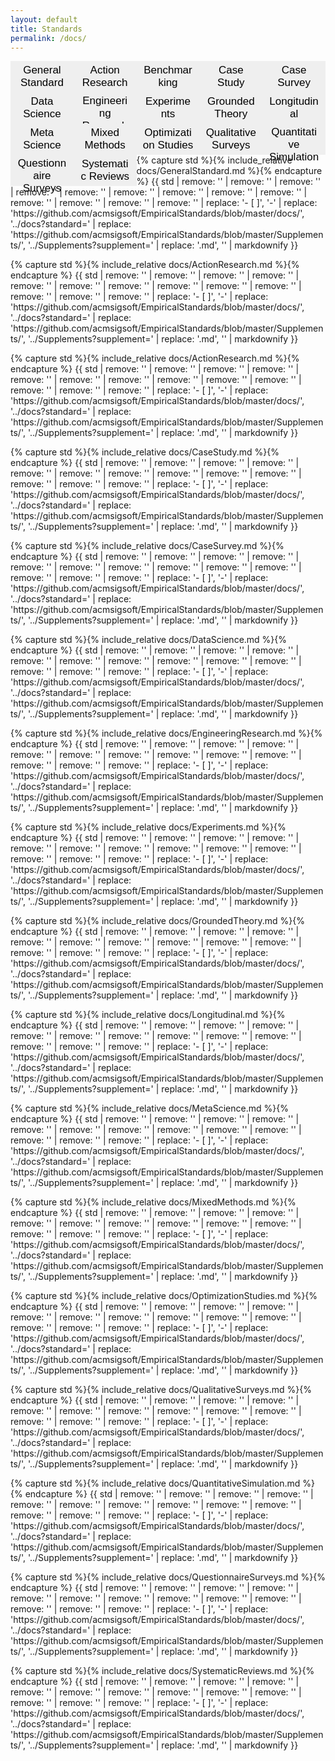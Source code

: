 ```yaml
---
layout: default
title: Standards
permalink: /docs/
---   
```


<html>
<head>
<style>
.tablinks {
  background-color: #inherit;
  color: black;
  float: left;
  border: none;
  outline: none;
  cursor: pointer;
  padding: 4px 10px;
  font-size: 17px;
  height: 50px;
  width: 20%;
}

.tablinks:hover {
  background-color: #ddd;
}

.tab {
  padding-bottom: 130px;
}

.tab button.active {
  background-color: #ccc;
}

.tabcontent {
  color: black;
  display: none;
  padding: 10px 20px;
  height: 100%;
}
</style>
<script src="../form_generator/js/read_standards.js"></script>
<script>
function openStandardFromURL(evt) {
  standardName = getParameterByName('standard')[0].replaceAll('"', '');

  var i, tabcontent, tablinks;
  tabcontent = document.getElementsByClassName("tabcontent");
  for (i = 0; i < tabcontent.length; i++) {
    tabcontent[i].style.display = "none";
  }
  tablinks = document.getElementsByClassName("tablinks");
  for (i = 0; i < tablinks.length; i++) {
    tablinks[i].className = tablinks[i].className.replace(" active", "");
  }
  document.getElementById(standardName).style.display = "block";
  document.getElementById(standardName+'_b').className += " active";
}
</script>
</head>
<body onload="openStandardFromURL(event)">

<div class="tab">
  <button id="GeneralStandard_b"        class="tablinks" onclick="openStandard(event, 'GeneralStandard')">General Standard</button>
  <button id="ActionResearch_b"         class="tablinks" onclick="openStandard(event, 'ActionResearch')">Action Research</button>
  <button id="Benchmarking_b"           class="tablinks" onclick="openStandard(event, 'Benchmarking')">Benchmarking</button>
  <button id="CaseStudy_b"              class="tablinks" onclick="openStandard(event, 'CaseStudy')">Case Study</button>
  <button id="CaseSurvey_b"             class="tablinks" onclick="openStandard(event, 'CaseSurvey')">Case Survey</button>
  <button id="DataScience_b"            class="tablinks" onclick="openStandard(event, 'DataScience')">Data Science</button>
  <button id="EngineeringResearch_b"    class="tablinks" onclick="openStandard(event, 'EngineeringResearch')">Engineering Research</button>
  <button id="Experiments_b"            class="tablinks" onclick="openStandard(event, 'Experiments')">Experiments</button>
  <button id="GroundedTheory_b"         class="tablinks" onclick="openStandard(event, 'GroundedTheory')">Grounded Theory</button>
  <button id="Longitudinal_b"           class="tablinks" onclick="openStandard(event, 'Longitudinal')">Longitudinal</button>
  <button id="MetaScience_b"            class="tablinks" onclick="openStandard(event, 'MetaScience')">Meta Science </button>
  <button id="MixedMethods_b"           class="tablinks" onclick="openStandard(event, 'MixedMethods')">Mixed Methods </button>
  <button id="OptimizationStudies_b"    class="tablinks" onclick="openStandard(event, 'OptimizationStudies')">Optimization Studies</button>
  <button id="QualitativeSurveys_b"     class="tablinks" onclick="openStandard(event, 'QualitativeSurveys')">Qualitative Surveys</button>
  <button id="QuantitativeSimulation_b" class="tablinks" onclick="openStandard(event, 'QuantitativeSimulation')">Quantitative Simulation</button>
  <button id="QuestionnaireSurveys_b"   class="tablinks" onclick="openStandard(event, 'QuestionnaireSurveys')">Questionnaire Surveys</button>
  <button id="SystematicReviews_b"      class="tablinks" onclick="openStandard(event, 'SystematicReviews')">Systematic Reviews</button>
</div>
<br>
<br>
<div id="GeneralStandard" class="tabcontent">
  <p>
    {% capture std %}{% include_relative docs/GeneralStandard.md %}{% endcapture %}
    {{ std | remove: '<standard name="General Standard">' | remove: '<checklist name="Essential">' | remove: '<checklist name="Desirable">' | remove: '<checklist name="Extraordinary">' | remove: '</checklist>' | remove: '</standard>' | remove: '<footnote>' | remove: '</footnote>' | remove: '<intro>' | remove: '<method>' | remove: '<results>' | remove: '<discussion>' | remove: '<other>' | replace: '- [ ]', '-' | replace: 'https://github.com/acmsigsoft/EmpiricalStandards/blob/master/docs/', '../docs?standard=' | replace: 'https://github.com/acmsigsoft/EmpiricalStandards/blob/master/Supplements/', '../Supplements?supplement=' | replace: '.md', '' | markdownify }}
  </p>
</div>

<div id="ActionResearch" class="tabcontent">
  <p>
    {% capture std %}{% include_relative docs/ActionResearch.md %}{% endcapture %}
    {{ std | remove: '<standard name="Action Research">' | remove: '<checklist name="Essential">' | remove: '<checklist name="Desirable">' | remove: '<checklist name="Extraordinary">' | remove: '</checklist>' | remove: '</standard>' | remove: '<footnote>' | remove: '</footnote>' | remove: '<intro>' | remove: '<method>' | remove: '<results>' | remove: '<discussion>' | remove: '<other>' | replace: '- [ ]', '-' | replace: 'https://github.com/acmsigsoft/EmpiricalStandards/blob/master/docs/', '../docs?standard=' | replace: 'https://github.com/acmsigsoft/EmpiricalStandards/blob/master/Supplements/', '../Supplements?supplement=' | replace: '.md', '' | markdownify }}
  </p>
</div>
    <div id="Benchmarking" class="tabcontent">
  <p>
    {% capture std %}{% include_relative docs/ActionResearch.md %}{% endcapture %}
    {{ std | remove: '<standard name="Benchmarking (of Software Systems)">' | remove: '<checklist name="Essential">' | remove: '<checklist name="Desirable">' | remove: '<checklist name="Extraordinary">' | remove: '</checklist>' | remove: '</standard>' | remove: '<footnote>' | remove: '</footnote>' | remove: '<intro>' | remove: '<method>' | remove: '<results>' | remove: '<discussion>' | remove: '<other>' | replace: '- [ ]', '-' | replace: 'https://github.com/acmsigsoft/EmpiricalStandards/blob/master/docs/', '../docs?standard=' | replace: 'https://github.com/acmsigsoft/EmpiricalStandards/blob/master/Supplements/', '../Supplements?supplement=' | replace: '.md', '' | markdownify }}
  </p>
</div>

<div id="CaseStudy" class="tabcontent">
  <p>
    {% capture std %}{% include_relative docs/CaseStudy.md %}{% endcapture %}
    {{ std | remove: '<standard name="Case Study and Ethnography">' | remove: '<checklist name="Essential">' | remove: '<checklist name="Desirable">' | remove: '<checklist name="Extraordinary">' | remove: '</checklist>' | remove: '</standard>' | remove: '<footnote>' | remove: '</footnote>' | remove: '<intro>' | remove: '<method>' | remove: '<results>' | remove: '<discussion>' | remove: '<other>' | replace: '- [ ]', '-' | replace: 'https://github.com/acmsigsoft/EmpiricalStandards/blob/master/docs/', '../docs?standard=' | replace: 'https://github.com/acmsigsoft/EmpiricalStandards/blob/master/Supplements/', '../Supplements?supplement=' | replace: '.md', '' | markdownify }}
  </p>
</div>

<div id="CaseSurvey" class="tabcontent">
  <p>
    {% capture std %}{% include_relative docs/CaseSurvey.md %}{% endcapture %}
    {{ std | remove: '<standard name="Case Survey">' | remove: '<checklist name="Essential">' | remove: '<checklist name="Desirable">' | remove: '<checklist name="Extraordinary">' | remove: '</checklist>' | remove: '</standard>' | remove: '<footnote>' | remove: '</footnote>' | remove: '<intro>' | remove: '<method>' | remove: '<results>' | remove: '<discussion>' | remove: '<other>' | replace: '- [ ]', '-' | replace: 'https://github.com/acmsigsoft/EmpiricalStandards/blob/master/docs/', '../docs?standard=' | replace: 'https://github.com/acmsigsoft/EmpiricalStandards/blob/master/Supplements/', '../Supplements?supplement=' | replace: '.md', '' | markdownify }}
  </p>
</div>

<div id="DataScience" class="tabcontent">
  <p>
    {% capture std %}{% include_relative docs/DataScience.md %}{% endcapture %}
    {{ std | remove: '<standard name="Data Science">' | remove: '<checklist name="Essential">' | remove: '<checklist name="Desirable">' | remove: '<checklist name="Extraordinary">' | remove: '</checklist>' | remove: '</standard>' | remove: '<footnote>' | remove: '</footnote>' | remove: '<intro>' | remove: '<method>' | remove: '<results>' | remove: '<discussion>' | remove: '<other>' | replace: '- [ ]', '-' | replace: 'https://github.com/acmsigsoft/EmpiricalStandards/blob/master/docs/', '../docs?standard=' | replace: 'https://github.com/acmsigsoft/EmpiricalStandards/blob/master/Supplements/', '../Supplements?supplement=' | replace: '.md', '' | markdownify }}
  </p>
</div>

<div id="EngineeringResearch" class="tabcontent">
  <p>
    {% capture std %}{% include_relative docs/EngineeringResearch.md %}{% endcapture %}
    {{ std | remove: '<standard name="Engineering Methods">' | remove: '<checklist name="Essential">' | remove: '<checklist name="Desirable">' | remove: '<checklist name="Extraordinary">' | remove: '</checklist>' | remove: '</standard>' | remove: '<footnote>' | remove: '</footnote>' | remove: '<intro>' | remove: '<method>' | remove: '<results>' | remove: '<discussion>' | remove: '<other>' | replace: '- [ ]', '-' | replace: 'https://github.com/acmsigsoft/EmpiricalStandards/blob/master/docs/', '../docs?standard=' | replace: 'https://github.com/acmsigsoft/EmpiricalStandards/blob/master/Supplements/', '../Supplements?supplement=' | replace: '.md', '' | markdownify }}
  </p>
</div>

<div id="Experiments" class="tabcontent">
  <p>
    {% capture std %}{% include_relative docs/Experiments.md %}{% endcapture %}
    {{ std | remove: '<standard name="Experiments (with Human Participants)">' | remove: '<checklist name="Essential">' | remove: '<checklist name="Desirable">' | remove: '<checklist name="Extraordinary">' | remove: '</checklist>' | remove: '</standard>' | remove: '<footnote>' | remove: '</footnote>' | remove: '<intro>' | remove: '<method>' | remove: '<results>' | remove: '<discussion>' | remove: '<other>' | replace: '- [ ]', '-' | replace: 'https://github.com/acmsigsoft/EmpiricalStandards/blob/master/docs/', '../docs?standard=' | replace: 'https://github.com/acmsigsoft/EmpiricalStandards/blob/master/Supplements/', '../Supplements?supplement=' | replace: '.md', '' | markdownify }}
  </p>
</div>

<div id="GroundedTheory" class="tabcontent">
  <p>
    {% capture std %}{% include_relative docs/GroundedTheory.md %}{% endcapture %}
    {{ std | remove: '<standard name="Grounded Theory">' | remove: '<checklist name="Essential">' | remove: '<checklist name="Desirable">' | remove: '<checklist name="Extraordinary">' | remove: '</checklist>' | remove: '</standard>' | remove: '<footnote>' | remove: '</footnote>' | remove: '<intro>' | remove: '<method>' | remove: '<results>' | remove: '<discussion>' | remove: '<other>' | replace: '- [ ]', '-' | replace: 'https://github.com/acmsigsoft/EmpiricalStandards/blob/master/docs/', '../docs?standard=' | replace: 'https://github.com/acmsigsoft/EmpiricalStandards/blob/master/Supplements/', '../Supplements?supplement=' | replace: '.md', '' | markdownify }}
  </p>
</div>

<div id="Longitudinal" class="tabcontent">
  <p>
    {% capture std %}{% include_relative docs/Longitudinal.md %}{% endcapture %}
    {{ std | remove: '<standard name="Longitudinal">' | remove: '<checklist name="Essential">' | remove: '<checklist name="Desirable">' | remove: '<checklist name="Extraordinary">' | remove: '</checklist>' | remove: '</standard>' | remove: '<footnote>' | remove: '</footnote>' | remove: '<intro>' | remove: '<method>' | remove: '<results>' | remove: '<discussion>' | remove: '<other>' | replace: '- [ ]', '-' | replace: 'https://github.com/acmsigsoft/EmpiricalStandards/blob/master/docs/', '../docs?standard=' | replace: 'https://github.com/acmsigsoft/EmpiricalStandards/blob/master/Supplements/', '../Supplements?supplement=' | replace: '.md', '' | markdownify }}
  </p>
</div>
<div id="MetaScience" class="tabcontent">
  <p>
    {% capture std %}{% include_relative docs/MetaScience.md %}{% endcapture %}
    {{ std | remove: '<standard name="Meta Science">' | remove: '<checklist name="Essential">' | remove: '<checklist name="Desirable">' | remove: '<checklist name="Extraordinary">' | remove: '</checklist>' | remove: '</standard>' | remove: '<footnote>' | remove: '</footnote>' | remove: '<intro>' | remove: '<method>' | remove: '<results>' | remove: '<discussion>' | remove: '<other>' | replace: '- [ ]', '-' | replace: 'https://github.com/acmsigsoft/EmpiricalStandards/blob/master/docs/', '../docs?standard=' | replace: 'https://github.com/acmsigsoft/EmpiricalStandards/blob/master/Supplements/', '../Supplements?supplement=' | replace: '.md', '' | markdownify }}
  </p>
</div>
<div id="MixedMethods" class="tabcontent">
  <p>
    {% capture std %}{% include_relative docs/MixedMethods.md %}{% endcapture %}
    {{ std | remove: '<standard name="Mixed Methods">' | remove: '<checklist name="Essential">' | remove: '<checklist name="Desirable">' | remove: '<checklist name="Extraordinary">' | remove: '</checklist>' | remove: '</standard>' | remove: '<footnote>' | remove: '</footnote>' | remove: '<intro>' | remove: '<method>' | remove: '<results>' | remove: '<discussion>' | remove: '<other>' | replace: '- [ ]', '-' | replace: 'https://github.com/acmsigsoft/EmpiricalStandards/blob/master/docs/', '../docs?standard=' | replace: 'https://github.com/acmsigsoft/EmpiricalStandards/blob/master/Supplements/', '../Supplements?supplement=' | replace: '.md', '' | markdownify }}
  </p>
</div>

<div id="OptimizationStudies" class="tabcontent">
  <p>
    {% capture std %}{% include_relative docs/OptimizationStudies.md %}{% endcapture %}
    {{ std | remove: '<standard name="Optimization Studies">' | remove: '<checklist name="Essential">' | remove: '<checklist name="Desirable">' | remove: '<checklist name="Extraordinary">' | remove: '</checklist>' | remove: '</standard>' | remove: '<footnote>' | remove: '</footnote>' | remove: '<intro>' | remove: '<method>' | remove: '<results>' | remove: '<discussion>' | remove: '<other>' | replace: '- [ ]', '-' | replace: 'https://github.com/acmsigsoft/EmpiricalStandards/blob/master/docs/', '../docs?standard=' | replace: 'https://github.com/acmsigsoft/EmpiricalStandards/blob/master/Supplements/', '../Supplements?supplement=' | replace: '.md', '' | markdownify }}
  </p>
</div>

<div id="QualitativeSurveys" class="tabcontent">
  <p>
    {% capture std %}{% include_relative docs/QualitativeSurveys.md %}{% endcapture %}
    {{ std | remove: '<standard name="Qualitative Surveys (Interview Studies)">' | remove: '<checklist name="Essential">' | remove: '<checklist name="Desirable">' | remove: '<checklist name="Extraordinary">' | remove: '</checklist>' | remove: '</standard>' | remove: '<footnote>' | remove: '</footnote>' | remove: '<intro>' | remove: '<method>' | remove: '<results>' | remove: '<discussion>' | remove: '<other>' | replace: '- [ ]', '-' | replace: 'https://github.com/acmsigsoft/EmpiricalStandards/blob/master/docs/', '../docs?standard=' | replace: 'https://github.com/acmsigsoft/EmpiricalStandards/blob/master/Supplements/', '../Supplements?supplement=' | replace: '.md', '' | markdownify }}
  </p>
</div>

<div id="QuantitativeSimulation" class="tabcontent">
  <p>
    {% capture std %}{% include_relative docs/QuantitativeSimulation.md %}{% endcapture %}
    {{ std | remove: '<standard name="Simulation">' | remove: '<checklist name="Essential">' | remove: '<checklist name="Desirable">' | remove: '<checklist name="Extraordinary">' | remove: '</checklist>' | remove: '</standard>' | remove: '<footnote>' | remove: '</footnote>' | remove: '<intro>' | remove: '<method>' | remove: '<results>' | remove: '<discussion>' | remove: '<other>' | replace: '- [ ]', '-' | replace: 'https://github.com/acmsigsoft/EmpiricalStandards/blob/master/docs/', '../docs?standard=' | replace: 'https://github.com/acmsigsoft/EmpiricalStandards/blob/master/Supplements/', '../Supplements?supplement=' | replace: '.md', '' | markdownify }}
  </p>
</div>

<div id="QuestionnaireSurveys" class="tabcontent">
  <p>
    {% capture std %}{% include_relative docs/QuestionnaireSurveys.md %}{% endcapture %}
    {{ std | remove: '<standard name="Questionnaire Surveys">' | remove: '<checklist name="Essential">' | remove: '<checklist name="Desirable">' | remove: '<checklist name="Extraordinary">' | remove: '</checklist>' | remove: '</standard>' | remove: '<footnote>' | remove: '</footnote>' | remove: '<intro>' | remove: '<method>' | remove: '<results>' | remove: '<discussion>' | remove: '<other>' | replace: '- [ ]', '-' | replace: 'https://github.com/acmsigsoft/EmpiricalStandards/blob/master/docs/', '../docs?standard=' | replace: 'https://github.com/acmsigsoft/EmpiricalStandards/blob/master/Supplements/', '../Supplements?supplement=' | replace: '.md', '' | markdownify }}
  </p>
</div>

<div id="SystematicReviews" class="tabcontent">
  <p>
    {% capture std %}{% include_relative docs/SystematicReviews.md %}{% endcapture %}
    {{ std | remove: '<standard name="Systematic Reviews">' | remove: '<checklist name="Essential">' | remove: '<checklist name="Desirable">' | remove: '<checklist name="Extraordinary">' | remove: '</checklist>' | remove: '</standard>' | remove: '<footnote>' | remove: '</footnote>' | remove: '<intro>' | remove: '<method>' | remove: '<results>' | remove: '<discussion>' | remove: '<other>' | replace: '- [ ]', '-' | replace: 'https://github.com/acmsigsoft/EmpiricalStandards/blob/master/docs/', '../docs?standard=' | replace: 'https://github.com/acmsigsoft/EmpiricalStandards/blob/master/Supplements/', '../Supplements?supplement=' | replace: '.md', '' | markdownify }}
  </p>
</div>

<script>
function openStandard(evt, standardName) {
  var i, tabcontent, tablinks;

  tabcontent = document.getElementsByClassName("tabcontent");
  for (i = 0; i < tabcontent.length; i++) {
    tabcontent[i].style.display = "none";
  }
  tablinks = document.getElementsByClassName("tablinks");
  for (i = 0; i < tablinks.length; i++) {
    tablinks[i].className = tablinks[i].className.replace(" active", "");
  }
  document.getElementById(standardName).style.display = "block";
  evt.currentTarget.className += " active";
  window.history.replaceState('', '', '?standard='+standardName);
}
</script>
   
</body>
</html> 
